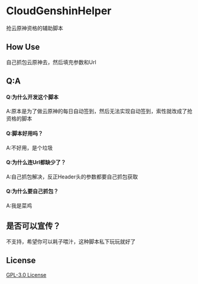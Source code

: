 # CloudGenshinHelper
抢云原神资格的辅助脚本

## How Use
自己抓包云原神去，然后填充参数和Url

## Q:A
#### Q:为什么开发这个脚本
A:原本是为了做云原神的每日自动签到，然后无法实现自动签到，索性就改成了抢资格的脚本

#### Q:脚本好用吗？
A:不好用，是个垃圾

#### Q:为什么连Url都缺少了？
A:自己抓包解决，反正Header头的参数都要自己抓包获取

#### Q:为什么要自己抓包？
A:我是菜鸡

## 是否可以宣传？
不支持，希望你可以耗子喂汁，这种脚本私下玩玩就好了

## License
[GPL-3.0 License](https://github.com/Womsxd/CloudGenshinHelper/blob/master/LICENSE)
